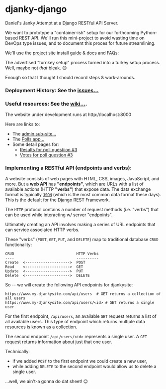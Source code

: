 # djanky-django
Daniel's Janky Attempt at a Django RESTful API Server.

We want to prototype a "container-ish" setup for our forthcoming Python-based REST API. We'll run this mini-project to avoid wasting time on DevOps type issues, and to document this proces for future streamlining.

We'll use the [project site](https://www.djangoproject.com/) install [guide](https://docs.djangoproject.com/en/2.2/intro/install/) & [docs](https://docs.djangoproject.com/en/2.2/topics/install/) and [FAQs](https://docs.djangoproject.com/en/2.2/faq/install/#faq-python-version-support):

The advertised "turnkey setup" process turned into a turkey setup process.  Well, maybe not _that_ bleak.  :wink:  

Enough so that I thought I should record steps & work-arounds. 

### Deployment History:  See the [issues...](https://github.com/mindcurrent/djanky-django/issues) 
### Useful resources:   See the [**wiki...**](https://github.com/mindcurrent/djanky-django/wiki/Djanky-Django-World-HQ).

The website under development runs at http://localhost:8000

Here are links to:
- The [admin sub-site...](http://localhost:8000/admin/)
- The [Polls app...](http://localhost:8000/polls/)
- Some detail pages for:
    - [Results for poll questiion #3](http://localhost:8000/polls/3/results/)
    - [Votes for poll question #3](http://localhost:8000/polls/3/vote/)
    
    
### Implementing a RESTful API (endpoints and verbs):

A website consists of web pages with HTML, CSS, images, JavaScript, and more. But a **web API** has **"endpoints"**, which are URLs with a list of available actions (HTTP **"verbs"**) that expose data.  The data exchange format is typically [`JSON`](https://json.org/) (which is the most common data format these days).  This is the default for the Django REST Framework.

The `HTTP` protocol contains a number of request methods (i.e. "verbs") that can be used while interacting w/ server "endpoints". 

Ultimately creating an API involves making a series of URL endpoints that can service associated HTTP verbs.

These "verbs" (`POST`, `GET`, `PUT`, and `DELETE`)  map to traditional database `CRUD` functionality:
```
CRUD                            HTTP Verbs  
----                            ----------
Create  <-------------------->  POST
Read    <-------------------->  GET
Update  <-------------------->  PUT
Delete  <-------------------->  DELETE
```

So -- we will create the following API endpoints for djankysite:

```
https://www.my-djankysite.com/api/users  # GET returns a collection of all users  
https://www.my-djankysite.com/api/users/<id> # GET returns a single user
```

For the first endpoint, `/api/users`, an available `GET` request returns a list of all available users. This type of endpoint which returns multiple data resources is known as a collection.

The second endpoint `/api/users/<id>` represents a single user. A `GET` request returns information about just that one user.

Technically:
- if we added `POST` to the first endpoint we could create a new user, 
- while adding `DELETE` to the second endpoint would allow us to delete a single user.  

...well, we ain't-a gonna do dat sheet!  :wink:



